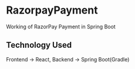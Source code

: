 # RazorpayPayment
Working of RazorPay Payment in Spring Boot

## Technology Used
Frontend -> React, 
Backend -> Spring Boot(Gradle)
